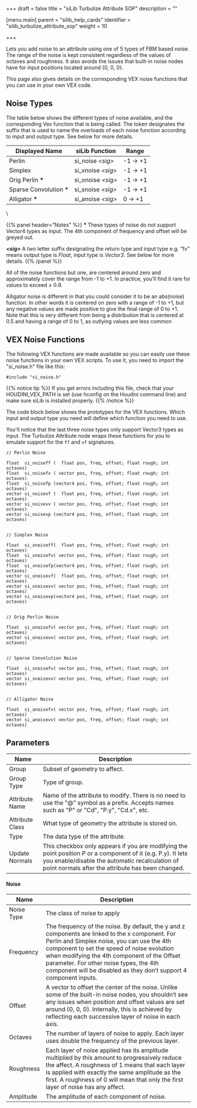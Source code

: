 +++
draft = false
title = "siLib Turbulize Attribute SOP"
description = ""

[menu.main]
parent = "silib_help_cards"
identifier = "silib_turbulize_attribute_sop"
weight = 10

+++

Lets you add noise to an attribute using one of 5 types of FBM based noise. The range of the noise is kept consistent regardless of the
values of octaves and roughness. It also avoids the issues that built-in noise nodes have for input positions located around {0, 0, 0}. 

This page also gives details on the corresponding VEX noise functions that you can use in your own VEX code.

## Noise Types

The table below shows the different types of noise available, and the corresponding Vex function that is being called. The <sig> token
designates the suffix that is used to name the overloads of each noise function according to input and output type. See below for more details.

| Displayed Name | siLib Function | Range |
|----------------|----------------|-------|
| Perlin | si_noise _&lt;sig&gt;_ | -1 -> +1 |
| Simplex | si_xnoise _&lt;sig&gt;_ | -1 -> +1 |
| Orig Perlin **\*** | si_onoise _&lt;sig&gt;_ | -1 -> +1 |
| Sparse Convolution **\*** | si_snoise _&lt;sig&gt;_ | -1 -> +1 |
| Alligator **\*** | si_anoise _&lt;sig&gt;_ | 0 -> +1 |

\ 

{{% panel header="Notes" %}}
**\*** These types of noise do not support Vector4 types as input. 
The 4th component of frequency and offset will be greyed out.

_**&lt;sig&gt;**_ A two letter suffix designating the return type and input type
e.g. "fv" means output type is _Float_, input type is _Vector3_. See below for more details.
{{% /panel %}}

All of the noise functions but one, are centered around zero and approximately cover the range from -1 to +1. In practice, you'll find
it rare for values to exceed &plusmn; 0.9.

Alligator noise is different in that you could consider it to be an abs(noise) function. In other words it is centered on zero with a 
range of -1 to +1, but any negative values are made positive to give the final range of 0 to +1. Note that this is very different from 
being a distribution that is centered at 0.5 and having a range of 0 to 1, as outlying values are less common

## VEX Noise Functions

The following VEX functions are made available so you can easily use these noise functions in your own VEX scripts. To use it, you 
need to import the "si_noise.h" file like this:

```
#include "si_noise.h"
```
{{% notice tip %}}
If you get errors including this file, check that your HOUDINI_VEX_PATH is set 
(use hconfig on the Houdini command line) and make sure siLib is installed properly.
{{% /notice %}}

The code block below shows the prototypes for the VEX functions. Which input and output type you need will define which function
you need to use.

You'll notice that the last three noise types only support Vector3 types as input. The Turbulize Attribute node wraps these functions
for you to emulate support for the <code>ff</code> and <code>vf</code> signatures. 

```
// Perlin Noise

float  si_noiseff (  float pos, freq, offset; float rough; int octaves)
float  si_noisefv ( vector pos, freq, offset; float rough; int octaves)
float  si_noisefp (vector4 pos, freq, offset; float rough; int octaves)
vector si_noisevf (  float pos, freq, offset; float rough; int octaves)
vector si_noisevv ( vector pos, freq, offset; float rough; int octaves)
vector si_noisevp (vector4 pos, freq, offset; float rough; int octaves)


// Simplex Noise

float  si_xnoiseff(  float pos, freq, offset; float rough; int octaves)
float  si_xnoisefv( vector pos, freq, offset; float rough; int octaves)
float  si_xnoisefp(vector4 pos, freq, offset; float rough; int octaves)
vector si_xnoisevf(  float pos, freq, offset; float rough; int octaves)
vector si_xnoisevv( vector pos, freq, offset; float rough; int octaves)
vector si_xnoisevp(vector4 pos, freq, offset; float rough; int octaves)


// Orig Perlin Noise

float  si_onoisefv( vector pos, freq, offset; float rough; int octaves)
vector si_onoisevv( vector pos, freq, offset; float rough; int octaves)


// Sparse Convolution Noise

float  si_snoisefv( vector pos, freq, offset; float rough; int octaves)
vector si_snoisevv( vector pos, freq, offset; float rough; int octaves)


// Alligator Noise

float  si_anoisefv( vector pos, freq, offset; float rough; int octaves)
vector si_anoisevv( vector pos, freq, offset; float rough; int octaves)
```

## Parameters

|   Name    | Description |
|-----------|-------------|
| Group | Subset of geometry to affect.|
| Group Type | Type of group. |
| Attribute Name | Name of the attribute to modify. There is no need to use the "@" symbol as a prefix. Accepts names such as "P" or "Cd", "P.y", "Cd.x", etc. |
| Attribute Class | What type of geometry the attribute is stored on. |
|Type | The data type of the attribute. |
| Update Normals | This checkbox only appears if you are modifying the point position P or a component of it (e.g. P.y). It lets you enable/disable the automatic recalculation of point normals after the attribute has been changed. |

#### Noise

|   Name    | Description |
|-----------|-------------|
| Noise Type | The class of noise to apply |
| Frequency	| The frequency of the noise. By default, the y and z components are linked to the x component. For Perlin and Simplex noise, you can use the 4th component to set the speed of noise evolution when modifying the 4th component of the Offset parameter. For other noise types, the 4th component will be disabled as they don’t support 4 component inputs. |
| Offset | A vector to offset the center of the noise. Unlike some of the built-in noise nodes, you shouldn’t see any issues when position and offset values are set around {0, 0, 0}. Internally, this is achieved by reflecting each successive layer of noise in each axis. |
| Octaves | The number of layers of noise to apply. Each layer uses double the frequency of the previous layer. |
| Roughness	| Each layer of noise applied has its amplitude multiplied by this amount to progressively reduce the affect. A roughness of 1 means that each layer is applied with exactly the same amplitude as the first. A roughness of 0 will mean that only the first layer of noise has any affect. |
| Amplitude	| The amplitude of each component of noise. |